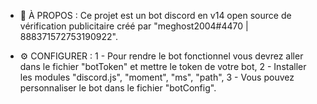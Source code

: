 - 📝 À PROPOS :
Ce projet est un bot discord en v14 open source de vérification publicitaire créé par "meghost2004#4470 | 888371572753190922".

- ⚙️ CONFIGURER :
1 - Pour rendre le bot fonctionnel vous devrez aller dans le fichier "botToken" et mettre le token de votre bot,
2 - Installer les modules "discord.js", "moment", "ms", "path",
3 - Vous pouvez personnaliser le bot dans le fichier "botConfig".
